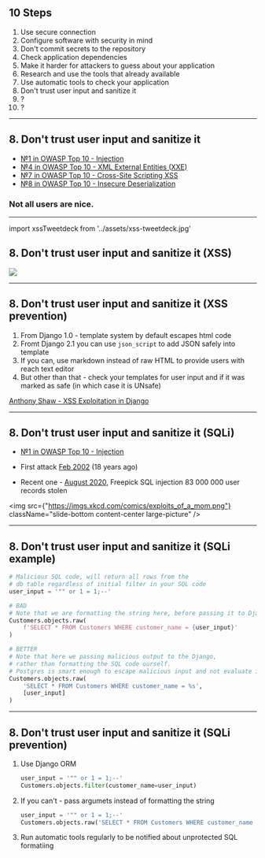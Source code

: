 <!-- classes: ten-steps -->

## 10 Steps

<ol>
    <li>Use secure connection</li>
    <li>Configure software with security in mind</li>
    <li>Don't commit secrets to the repository</li>
    <li>Check application dependencies</li>
    <li>Make it harder for attackers to guess about your application</li>
    <li>Research and use the tools that already available</li>
    <li>Use automatic tools to check your application</li>
    <li className="active">Don't trust user input and sanitize it</li>
    <li>?</li>
    <li>?</li>
</ol>

<!-- note
User input. We will start with two extreamly famous vulnerabilities that share one context related to the user input
-->

---

<!-- sectionTitle: User Input -->

## 8. Don't trust user input and sanitize it

- [№1 in OWASP Top 10 - Injection](https://owasp.org/www-project-top-ten/OWASP_Top_Ten_2017/Top_10-2017_A1-Injection)
- [№4 in OWASP Top 10 - XML External Entities (XXE)](https://owasp.org/www-project-top-ten/OWASP_Top_Ten_2017/Top_10-2017_A4-XML_External_Entities_(XXE))
- [№7 in OWASP Top 10 - Cross-Site Scripting XSS](https://owasp.org/www-project-top-ten/OWASP_Top_Ten_2017/Top_10-2017_A7-Cross-Site_Scripting_(XSS))
- [№8 in OWASP Top 10 - Insecure Deserialization](https://owasp.org/www-project-top-ten/OWASP_Top_Ten_2017/Top_10-2017_A8-Insecure_Deserialization)

### Not all users are nice.

<!-- note
User input can take many forms
- A comment form under the blog post
- A user profile image that user uploads themself
- An XML file that user to upload with some data

But what is common theme - is that not all users are nice,
and they will not do what they "suppose" to do with your application.

So - 2 most common attacks Cross-site scripting and SQL injection
-->

---

import xssTweetdeck from '../assets/xss-tweetdeck.jpg'

## 8. Don't trust user input and sanitize it (XSS)

<img src={xssTweetdeck} className="slide-bottom content-center" />

<!-- note

So the story goes that there is a popular application Tweetdeck, that many people
and celebrities use to manage multiple twitter accounts.
And one day one smart person tried to post a tweet with javascript code inside.
And it worked. After that if you saw that tweet and hit
like or retweet you would be greet with an alert - hey there is a XSS vulnerability in Tweetdeck.
Luckily it was not a malicious user otherwise cosiquences would be far more dangerous.

In the essence cross site scripting related to unsanitized user input on the client side of the
application. Most of the time this attack is most powerful when the code that one user submitted
and it gets visible to other users.
Typical XSS attacks include session stealing, account takeower, key logging.
-->

---

## 8. Don't trust user input and sanitize it (XSS prevention)

1. From Django 1.0 - template system by default escapes html code
1. Fromt Django 2.1 you can use `json_script` to add JSON safely into template
1. If you can, use markdown instead of raw HTML to provide users with reach text editor
1. But other than that - check your templates for user input and if it was marked as safe (in which case it is UNsafe)

<footer className="content-right">
    <a href="https://tonybaloney.github.io/posts/xss-exploitation-in-django.html">Anthony Shaw - XSS Exploitation in Django</a>
</footer>

<!-- note

Here are some of the things that you can do, to prevent the XSS attack in Django application.

And in the bottom I linked a super cool in-depth article by Anthony Shaw about XSS in Django
and btw he is an author of the Pycharm security plugin mentioned before.

**NEXT**: So this was about a user input displayed on client side
and now let's look at more dangerous server side unsanitized user input
-->

---

## 8. Don't trust user input and sanitize it (SQLi)
- [№1 in OWASP Top 10 - Injection](https://owasp.org/www-project-top-ten/OWASP_Top_Ten_2017/Top_10-2017_A1-Injection)

- First attack [Feb 2002](https://www.securityfocus.com/news/346) (18 years ago)
- Recent one - [August 2020](https://www.bleepingcomputer.com/news/security/freepik-data-breach-hackers-stole-83m-records-via-sql-injection/
), Freepick SQL injection 83 000 000 user records stolen

<img src={"https://imgs.xkcd.com/comics/exploits_of_a_mom.png"} className="slide-bottom content-center large-picture" />

<!-- note

SQL injection.

Even though this attack is known for almost **20** years This is a number 1 in OWASP top 10,
most popular and most dangerous attack.

The threat is that user with malicious intent can provide a harmful input to the server,
and server will execute the code on the Database level.

On the slide is a classical comics about it.

**NEXT**: Ok, this is a scare and old attack vector, what can we do about it?
-->

---

## 8. Don't trust user input and sanitize it (SQLi example)

```python
# Malicious SQL code, will return all rows from the
# db table regardless of initial filter in your SQL code
user_input = '"" or 1 = 1;--'

# BAD
# Note that we are formatting the string here, before passing it to Django
Customers.objects.raw(
    f'SELECT * FROM Customers WHERE customer_name = {user_input}'
)

# BETTER
# Note that here we passing malicious output to the Django,
# rather than formatting the SQL code ourself.
# Postgres is smart enough to escape malicious input and not evaluate it.
Customers.objects.raw(
    'SELECT * FROM Customers WHERE customer_name = %s',
    [user_input]
)
```

<!-- note
In the example code we see a dangerous user input, and how it can
be passed to Django.

In first case we format the string with user input and pass it to the database.
Database will execute this code because it does not know that it needs to do anything.
From the point of view of the database it is a perfectly valid string.

On the better example, we passing the code to the database but also
a user input as a separate parameter. That way Django and database layer know
that this is something that may contain dangerous code and won't evaluate the code
but rather escape the characters in the string.
-->

---

## 8. Don't trust user input and sanitize it (SQLi prevention)

1. Use Django ORM
    ```python
    user_input = '"" or 1 = 1;--'
    Customers.objects.filter(customer_name=user_input)
    ```
1. If you can't - pass argumets instead of formatting the string
    ```python
    user_input = '"" or 1 = 1;--'
    Customers.objects.raw('SELECT * FROM Customers WHERE customer_name = %s', [user_input])
    ```
1. Run automatic tools regularly to be notified about unprotected SQL formatiing

<!-- note

Best if you can use Django ORM, not only it makes code more readable,
but it also protects you from this kind of things out of the box. No extra step needed.

And if using Django ORM is not possible in some situations - for example
legacy code with huge 200 lines SQL statement that nobody understands anymore.

In this case it is totally fine to pass user input as paramethers,
that way it also will be sanitized and escaped by Django and the database.

**Next**: Brave yourself, 2 more steps and we are nearly at the end of the talk,
 going into I would say creative topics
-->